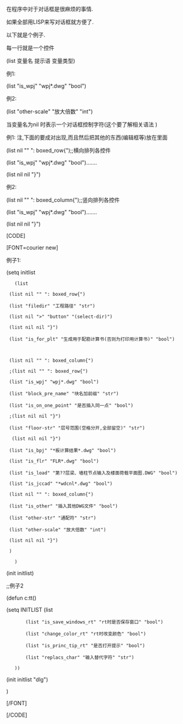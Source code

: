 在程序中对于对话框是很麻烦的事情.
如果全部用LISP来写对话框就方便了.
以下就是个例子.

每一行就是一个控件
(list 变量名 提示语 变量类型)
例1:
 (list "is_wpj" "wpj*.dwg" "bool")
例2:
(list "other-scale" "放大倍数" "int")

当变量名为nil 时表示一个对话框控制字符(这个要了解相关语法 )
例1: 注,下面的要成对出现,而且然后把其他的东西(编辑框等)放在里面
 (list nil "" ": boxed_row{");;横向排列各控件
 (list "is_wpj" "wpj*.dwg" "bool").......
 (list nil nil "}")

例2:
 (list nil "" ": boxed_column{");;竖向排列各控件
 (list "is_wpj" "wpj*.dwg" "bool").......
 (list nil nil "}")
[CODE]
  [FONT=courier new]
例子1:

(setq initlist
       (list
	 (list nil "" ": boxed_row{")
	 (list "filedir" "工程路径" "str")
	 (list nil ">" "button" "(select-dir)")
	 (list nil nil "}")
	 (list "is_for_plt" "生成用于配筋计算书(否则为打印用计算书)" "bool")
	 
	 (list nil "" ": boxed_column{")
	 ;(list nil "" ": boxed_row{")
	 (list "is_wpj" "wpj*.dwg" "bool")
	 (list "block_pre_name" "块名加前缀" "str")
	 (list "is_on_one_point" "是否插入同一点" "bool")
	 ;(list nil nil "}")
	 (list "floor-str" "层号范围(空格分开,全部留空)" "str")
	  (list nil nil "}")
	 (list "is_bpj" "*板计算结果*.dwg" "bool")
	 (list "is_flr" "FLR*.dwg" "bool")
	 (list "is_load" "第??层梁、墙柱节点输入及楼面荷载平面图.DWG" "bool")
	 (list "is_jccad" "*wdcnl*.dwg" "bool")
	 (list nil "" ": boxed_column{")
	 (list "is_other" "插入其他DWG文件" "bool")
	 (list "other-str" "通配符" "str")
	 (list "other-scale" "放大倍数" "int")
	 (list nil nil "}")
	 )
       )
       
(init initlist)

;;例子2
(defun c:tt()
  (setq INITLIST (list
		   (list "is_save_windows_rt" "rt时是否保存窗口" "bool")
		   (list "change_color_rt" "rt时改变颜色" "bool")
		   (list "is_princ_tip_rt" "是否打开提示" "bool")
		   (list "replacs_char" "输入替代字符" "str")
	   ))
  (init initlist "dlg")
  )
  [/FONT]
[/CODE]